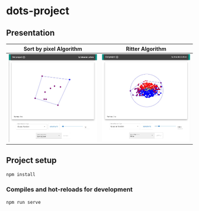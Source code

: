 # dots-project

## Presentation

Sort by pixel Algorithm            |  Ritter Algorithm
:-------------------------:|:-------------------------:
![](presentation/dotProject.jpg?raw=true "Title")  |  ![](presentation/dotProject2.jpg?raw=true "Title")

## Project setup
```
npm install
```

### Compiles and hot-reloads for development
```
npm run serve
```


